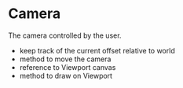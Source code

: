 Camera
======

The camera controlled by the user.

- keep track of the current offset relative to world
- method to move the camera
- reference to Viewport canvas
- method to draw on Viewport
